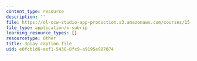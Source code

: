 ```yaml
---
content_type: resource
description: ''
file: https://ol-ocw-studio-app-production.s3.amazonaws.com/courses/15-031j-energy-decisions-markets-and-policies-spring-2012/e0fcb1d6aef154388fc9a9195e987074_-7dYXCHtTFY.vtt
file_type: application/x-subrip
learning_resource_types: []
resourcetype: Other
title: 3play caption file
uid: e0fcb1d6-aef1-5438-8fc9-a9195e987074
---
```

